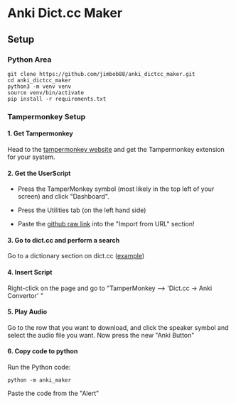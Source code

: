 # Anki Dict.cc Maker
## Setup

### Python Area
```
git clone https://github.com/jimbob88/anki_dictcc_maker.git
cd anki_dictcc_maker
python3 -m venv venv
source venv/bin/activate
pip install -r requirements.txt
```

### Tampermonkey Setup

#### 1. Get Tampermonkey

Head to the [tampermonkey website](https://www.tampermonkey.net/) and get the Tampermonkey extension for your system.

#### 2. Get the UserScript
 - Press the TamperMonkey symbol (most likely in the top left of your screen) and click "Dashboard".

 - Press the Utilities tab (on the left hand side)

 - Paste the [github raw link](https://raw.githubusercontent.com/jimbob88/anki_dictcc_maker/main/tampermonkey.js) into the "Import from URL" section!

#### 3. Go to dict.cc and perform a search
Go to a dictionary section on dict.cc ([example](https://www.dict.cc/?s=soon))

#### 4. Insert Script
Right-click on the page and go to "TamperMonkey --> 'Dict.cc -> Anki Convertor' "

#### 5. Play Audio
Go to the row that you want to download, and click the speaker symbol and select the audio file you want. Now press the new "Anki Button"

#### 6. Copy code to python
Run the Python code:

```
python -m anki_maker
```

Paste the code from the "Alert"

